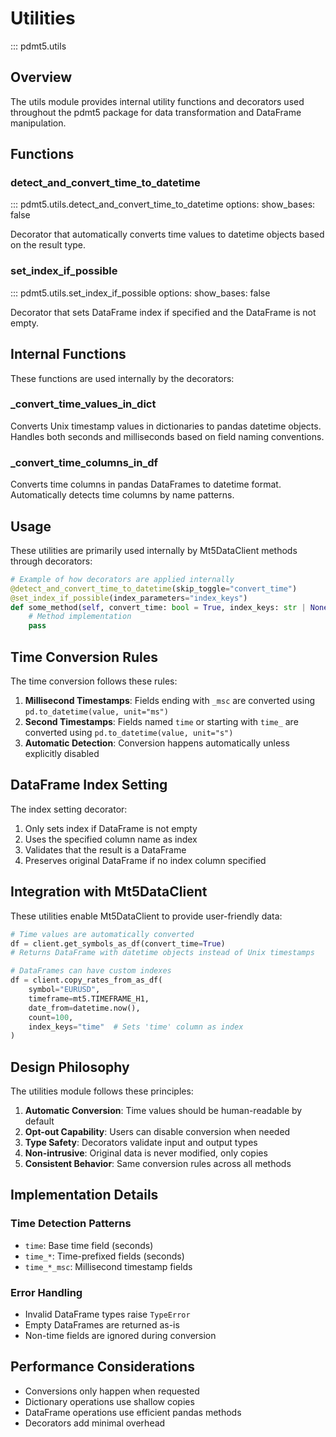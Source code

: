 # Utilities

::: pdmt5.utils

## Overview

The utils module provides internal utility functions and decorators used throughout the pdmt5 package for data transformation and DataFrame manipulation.

## Functions

### detect_and_convert_time_to_datetime
::: pdmt5.utils.detect_and_convert_time_to_datetime
    options:
      show_bases: false

Decorator that automatically converts time values to datetime objects based on the result type.

### set_index_if_possible
::: pdmt5.utils.set_index_if_possible
    options:
      show_bases: false

Decorator that sets DataFrame index if specified and the DataFrame is not empty.

## Internal Functions

These functions are used internally by the decorators:

### _convert_time_values_in_dict
Converts Unix timestamp values in dictionaries to pandas datetime objects. Handles both seconds and milliseconds based on field naming conventions.

### _convert_time_columns_in_df
Converts time columns in pandas DataFrames to datetime format. Automatically detects time columns by name patterns.

## Usage

These utilities are primarily used internally by Mt5DataClient methods through decorators:

```python
# Example of how decorators are applied internally
@detect_and_convert_time_to_datetime(skip_toggle="convert_time")
@set_index_if_possible(index_parameters="index_keys")
def some_method(self, convert_time: bool = True, index_keys: str | None = None):
    # Method implementation
    pass
```

## Time Conversion Rules

The time conversion follows these rules:

1. **Millisecond Timestamps**: Fields ending with `_msc` are converted using `pd.to_datetime(value, unit="ms")`
2. **Second Timestamps**: Fields named `time` or starting with `time_` are converted using `pd.to_datetime(value, unit="s")`
3. **Automatic Detection**: Conversion happens automatically unless explicitly disabled

## DataFrame Index Setting

The index setting decorator:

1. Only sets index if DataFrame is not empty
2. Uses the specified column name as index
3. Validates that the result is a DataFrame
4. Preserves original DataFrame if no index column specified

## Integration with Mt5DataClient

These utilities enable Mt5DataClient to provide user-friendly data:

```python
# Time values are automatically converted
df = client.get_symbols_as_df(convert_time=True)
# Returns DataFrame with datetime objects instead of Unix timestamps

# DataFrames can have custom indexes
df = client.copy_rates_from_as_df(
    symbol="EURUSD",
    timeframe=mt5.TIMEFRAME_H1,
    date_from=datetime.now(),
    count=100,
    index_keys="time"  # Sets 'time' column as index
)
```

## Design Philosophy

The utilities module follows these principles:

1. **Automatic Conversion**: Time values should be human-readable by default
2. **Opt-out Capability**: Users can disable conversion when needed
3. **Type Safety**: Decorators validate input and output types
4. **Non-intrusive**: Original data is never modified, only copies
5. **Consistent Behavior**: Same conversion rules across all methods

## Implementation Details

### Time Detection Patterns

- `time`: Base time field (seconds)
- `time_*`: Time-prefixed fields (seconds)
- `time_*_msc`: Millisecond timestamp fields

### Error Handling

- Invalid DataFrame types raise `TypeError`
- Empty DataFrames are returned as-is
- Non-time fields are ignored during conversion

## Performance Considerations

- Conversions only happen when requested
- Dictionary operations use shallow copies
- DataFrame operations use efficient pandas methods
- Decorators add minimal overhead